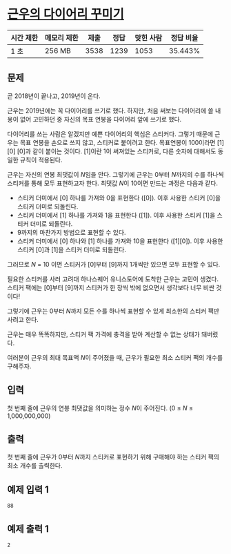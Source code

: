 # [근우의 다이어리 꾸미기](https://www.acmicpc.net/problem/16676)

| 시간 제한 | 메모리 제한 | 제출 | 정답 | 맞힌 사람 | 정답 비율 |
| --- | --- | --- | --- | --- | --- |
| 1 초 | 256 MB | 3538 | 1239 | 1053 | 35.443% |

## 문제

곧 2018년이 끝나고, 2019년이 온다.

근우는 2019년에는 꼭 다이어리를 쓰기로 했다. 하지만, 처음 써보는 다이어리에 쓸 내용이 없어 고민하던 중 자신의 목표 연봉을 다이어리 앞에 쓰기로 했다.

다이어리를 쓰는 사람은 알겠지만 예쁜 다이어리의 핵심은 스티커다. 그렇기 때문에 근우는 목표 연봉을 손으로 쓰지 않고, 스티커로 붙이려고 한다. 목표연봉이 100이라면 [1] [0] [0]과 같이 붙이는 것이다. [1]이란 1이 써져있는 스티커로, 다른 숫자에 대해서도 동일한 규칙이 적용된다.

근우는 자신의 연봉 최댓값이 *N*임을 안다. 그렇기에 근우는 0부터 *N*까지의 수를 하나씩 스티커를 통해 모두 표현하고자 한다. 최댓값 *N*이 10이면 만드는 과정은 다음과 같다.

- 스티커 더미에서 [0] 하나를 가져와 0을 표현한다 ([0]). 이후 사용한 스티커 [0]을 스티커 더미로 되돌린다.
- 스티커 더미에서 [1] 하나를 가져와 1을 표현한다 ([1]). 이후 사용한 스티커 [1]을 스티커 더미로 되돌린다.
- 9까지의 마찬가지 방법으로 표현할 수 있다.
- 스티커 더미에서 [0] 하나와 [1] 하나를 가져와 10을 표현한다 ([1][0]). 이후 사용한 스티커 [0]과 [1]을 스티커 더미로 되돌린다.

그러므로 *N* = 10 이면 스티커가 [0]부터 [9]까지 1개씩만 있으면 모두 표현할 수 있다.

필요한 스티커를 사러 고려대 하나스퀘어 유니스토어에 도착한 근우는 고민이 생겼다. 스티커 팩에는 [0]부터 [9]까지 스티커가 한 장씩 밖에 없으면서 생각보다 너무 비싼 것이다!

그렇기에 근우는 0부터 *N*까지 모든 수를 하나씩 표현할 수 있게 최소한의 스티커 팩만 사려고 한다.

근우는 매우 똑똑하지만, 스티커 팩 가격에 충격을 받아 계산할 수 없는 상태가 돼버렸다.

여러분이 근우의 최대 목표액 *N*이 주어졌을 때, 근우가 필요한 최소 스티커 팩의 개수를 구해주자.

## 입력

첫 번째 줄에 근우의 연봉 최댓값을 의미하는 정수 *N*이 주어진다. (0 ≤ *N* ≤ 1,000,000,000)

## 출력

첫 번째 줄에 근우가 0부터 *N*까지 스티커로 표현하기 위해 구매해야 하는 스티커 팩의 최소 개수를 출력한다.

## 예제 입력 1

```
88

```

## 예제 출력 1

```
2
```
